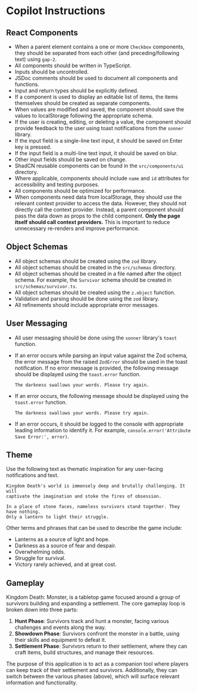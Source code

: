# Copilot Instructions

## React Components

- When a parent element contains a one or more `Checkbox` components, they
  should be separated from each other (and preceding/following text) using
  `gap-2`.
- All components should be written in TypeScript.
- Inputs should be uncontrolled.
- JSDoc comments should be used to document all components and functions.
- Input and return types should be explicitly defined.
- If a component is used to display an editable list of items, the items
  themselves should be created as separate components.
- When values are modified and saved, the component should save the values to
  localStorage following the appropriate schema.
- If the user is creating, editing, or deleting a value, the component should
  provide feedback to the user using toast notifications from the `sonner`
  library.
- If the input field is a single-line text input, it should be saved on Enter
  key is pressed.
- If the input field is a multi-line text input, it should be saved on blur.
- Other input fields should be saved on change.
- ShadCN reusable components can be found in the `src/components/ui` directory.
- Where applicable, components should include `name` and `id` attributes for
  accessibility and testing purposes.
- All components should be optimized for performance.
- When components need data from localStorage, they should use the relevant
  context provider to access the data. However, they should not directly call
  the context provider. Instead, a parent component should pass the data down as
  props to the child component. **Only the page itself should call context
  providers.** This is important to reduce unnecessary re-renders and improve
  performance.

## Object Schemas

- All object schemas should be created using the `zod` library.
- All object schemas should be created in the `src/schemas` directory.
- All object schemas should be created in a file named after the object schema.
  For example, the `Survivor` schema should be created in
  `src/schemas/survivor.ts`.
- All object schemas should be created using the `z.object` function.
- Validation and parsing should be done using the `zod` library.
- All refinements should include appropriate error messages.

## User Messaging

- All user messaging should be done using the `sonner` library's `toast`
  function.
- If an error occurs while parsing an input value against the Zod schema, the
  error message from the raised `ZodError` should be used in the toast
  notification. If no error message is provided, the following message should be
  displayed using the `toast.error` function.

  ```plain
  The darkness swallows your words. Please try again.
  ```

- If an error occurs, the following message should be displayed using the
  `toast.error` function.

  ```plain
  The darkness swallows your words. Please try again.
  ```

- If an error occurs, it should be logged to the console with appropriate
  leading information to identify it. For example,
  `console.error('Attribute Save Error:', error)`.

## Theme

Use the following text as thematic inspiration for any user-facing notifications
and text.

```plain
Kingdom Death's world is immensely deep and brutally challenging. It will
captivate the imagination and stoke the fires of obsession.

In a place of stone faces, nameless survivors stand together. They have nothing.
Only a lantern to light their struggle.
```

Other terms and phrases that can be used to describe the game include:

- Lanterns as a source of light and hope.
- Darkness as a source of fear and despair.
- Overwhelming odds.
- Struggle for survival.
- Victory rarely achieved, and at great cost.

## Gameplay

Kingdom Death: Monster, is a tabletop game focused around a group of survivors
building and expanding a settlement. The core gameplay loop is broken down into
three parts:

1. **Hunt Phase**: Survivors track and hunt a monster, facing various challenges
   and events along the way.
1. **Showdown Phase**: Survivors confront the monster in a battle, using their
   skills and equipment to defeat it.
1. **Settlement Phase**: Survivors return to their settlement, where they can
   craft items, build structures, and manage their resources.

The purpose of this application is to act as a companion tool where players can
keep track of their settlement and survivors. Additionally, they can switch
between the various phases (above), which will surface relevant information and
functionality.
